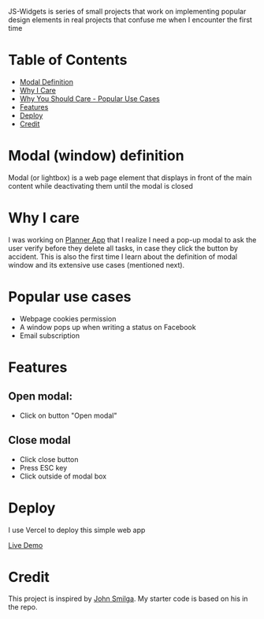 JS-Widgets is series of small projects that work on implementing popular design elements in real projects that confuse me when I encounter the first time

# Table of Contents

- [Modal Definition](#modal-window-definition)
- [Why I Care](#why-i-care)
- [Why You Should Care - Popular Use Cases](#popular-use-case)
- [Features](#features)
- [Deploy](#deploy)
- [Credit](#credit)

# Modal (window) definition

Modal (or lightbox) is a web page element that displays in front of the main content while deactivating them until the modal is closed

# Why I care

I was working on [Planner App](https://github.com/tdnguyen04/Planner-App) that I realize I need a pop-up modal to ask the user verify before they delete all tasks, in case they click the button by accident. This is also the first time I learn about the definition of modal window and its extensive use cases (mentioned next).

# Popular use cases

- Webpage cookies permission
- A window pops up when writing a status on Facebook
- Email subscription

# Features

## Open modal:

- Click on button "Open modal"

## Close modal

- Click close button
- Press ESC key
- Click outside of modal box

# Deploy

I use Vercel to deploy this simple web app

[Live Demo](https://js-widgets-modal.vercel.app/)

# Credit

This project is inspired by [John Smilga](https://github.com/john-smilga/javascript-basic-projects/tree/master/06-modal). My starter code is based on his in the repo.
